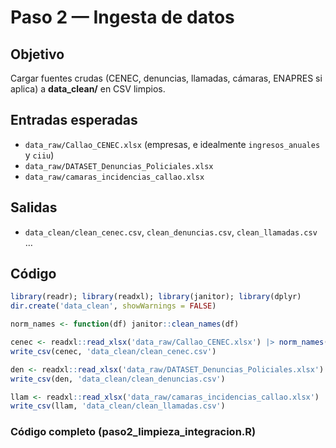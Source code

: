 # Paso 2 — Ingesta de datos

## Objetivo
Cargar fuentes crudas (CENEC, denuncias, llamadas, cámaras, ENAPRES si aplica) a **data_clean/** en CSV limpios.

## Entradas esperadas
- `data_raw/Callao_CENEC.xlsx` (empresas, e idealmente `ingresos_anuales` y `ciiu`)
- `data_raw/DATASET_Denuncias_Policiales.xlsx`
- `data_raw/camaras_incidencias_callao.xlsx`

## Salidas
- `data_clean/clean_cenec.csv`, `clean_denuncias.csv`, `clean_llamadas.csv` …

## Código
```r
library(readr); library(readxl); library(janitor); library(dplyr)
dir.create('data_clean', showWarnings = FALSE)

norm_names <- function(df) janitor::clean_names(df)

cenec <- readxl::read_xlsx('data_raw/Callao_CENEC.xlsx') |> norm_names()
write_csv(cenec, 'data_clean/clean_cenec.csv')

den <- readxl::read_xlsx('data_raw/DATASET_Denuncias_Policiales.xlsx') |> norm_names()
write_csv(den, 'data_clean/clean_denuncias.csv')

llam <- readxl::read_xlsx('data_raw/camaras_incidencias_callao.xlsx') |> norm_names()
write_csv(llam, 'data_clean/clean_llamadas.csv')
```


### Código completo (paso2_limpieza_integracion.R)

```r

```

